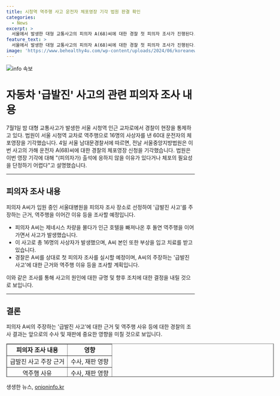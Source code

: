 ```yaml
---
title: 시청역 역주행 사고 운전자 체포영장 기각 법원 판결 확인
categories:
  - News
excerpt: >
  서울에서 발생한 대형 교통사고의 피의자 A(68)씨에 대한 경찰 첫 피의자 조사가 진행된다. 법원은 A씨의 체포영장을 기각했으며, A씨는 현재 병원에서 치료를 받고 있다. 7월 1일 밤 서울 시청역 인근에서 발생한 사고는 9명의 희생자와 7명의 부상자를 낸 총 16명의 사상자가 발생했다. 경찰은 A씨를 상대로 급발진 사고를 주장하는 근거와 역주행 이유 등을 조사할 예정이다.
feature_text: >
  서울에서 발생한 대형 교통사고의 피의자 A(68)씨에 대한 경찰 첫 피의자 조사가 진행된다. 법원은 A씨의 체포영장을 기각했으며, A씨는 현재 병원에서 치료를 받고 있다. 7월 1일 밤 서울 시청역 인근에서 발생한 사고는 9명의 희생자와 7명의 부상자를 낸 총 16명의 사상자가 발생했다. 경찰은 A씨를 상대로 급발진 사고를 주장하는 근거와 역주행 이유 등을 조사할 예정이다.
image: 'https://www.behealthy4u.com/wp-content/uploads/2024/06/koreanews.jpg'
---
```


<p><img src="https://www.behealthy4u.com/wp-content/uploads/2024/06/koreanews.jpg" alt="info 속보" /></p>

<h1>자동차 '급발진' 사고의 관련 피의자 조사 내용</h1>

<p data-ke-size="size16">7월1일 밤 대형 교통사고가 발생한 서울 시청역 인근 교차로에서 경찰이 현장을 통제하고 있다. 법원이 서울 시청역 교차로 역주행으로 16명의 사상자를 낸 60대 운전자의 체포영장을 기각했습니다. 4일 서울 남대문경찰서에 따르면, 전날 서울중앙지방법원은 이번 사고의 가해 운전자 A(68)씨에 대한 경찰의 체포영장 신청을 기각했습니다. 법원은 이번 영장 기각에 대해 "(피의자가) 출석에 응하지 않을 이유가 있다거나 체포의 필요성을 단정하기 어렵다"고 설명했습니다.</p>

<hr>

<h2 data-ke-size="size26">피의자 조사 내용</h2>

<p>피의자 A씨가 입원 중인 서울대병원을 피의자 조사 장소로 선정하여 '급발진 사고'를 주장하는 근거, 역주행을 이어간 이유 등을 조사할 예정입니다.</p>

<ul>
    <li>피의자 A씨는 제네시스 차량을 몰다가 인근 호텔을 빠져나온 후 돌연 역주행을 이어가면서 사고가 발생했습니다.</li>
    <li>이 사고로 총 16명의 사상자가 발생했으며, A씨 본인 또한 부상을 입고 치료를 받고 있습니다.</li>
    <li>경찰은 A씨를 상대로 첫 피의자 조사를 실시할 예정이며, A씨의 주장하는 '급발진 사고'에 대한 근거와 역주행 이유 등을 조사할 계획입니다.</li>
</ul>

<p data-ke-size="size16">이와 같은 조사를 통해 사고의 원인에 대한 규명 및 향후 조치에 대한 결정을 내릴 것으로 보입니다.</p>

<hr>

<h2 data-ke-size="size26">결론</h2>

<p>피의자 A씨의 주장하는 '급발진 사고'에 대한 근거 및 역주행 사유 등에 대한 경찰의 조사 결과는 앞으로의 수사 및 재판에 중요한 영향을 미칠 것으로 보입니다.</p>

<table style="width: 715px; height: 89px;" border="1">
<tbody>
<tr>
<td style="text-align: center; height: 17px;"><b>피의자 조사 내용</b></td>
<td style="text-align: center; height: 17px;"><b>영향</b></td>
</tr>
<tr>
<td style="text-align: center;">급발진 사고 주장 근거</td>
<td style="text-align: center;">수사, 재판 영향</td>
</tr>
<tr>
<td style="text-align: center;">역주행 사유</td>
<td style="text-align: center;">수사, 재판 영향</td>
</tr>
</tbody>
</table>
생생한 뉴스, <a href="https://onioninfo.kr" rel="dofollow">onioninfo.kr</a>



